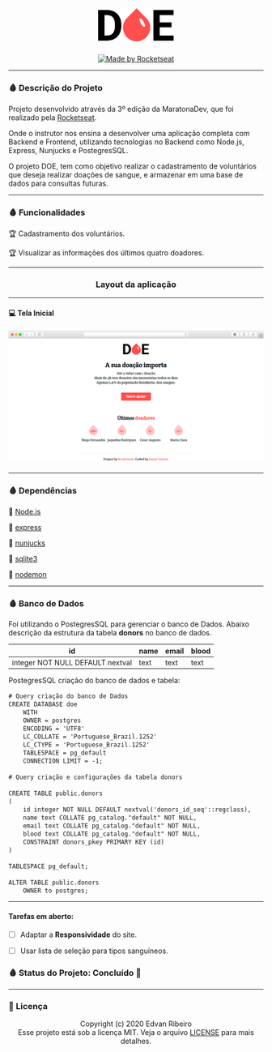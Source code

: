<h1 align="center">
    <img width="150px" alt="Logo Casa Criativa" src="./public/img/logo.png" />
</h1>
<p align="center">
  <a href="https://rocketseat.com.br">
    <img alt="Made by Rocketseat" src="https://img.shields.io/badge/made%20by-Junior Santos-%237519C1">
  </a>
<p/>

------

### 🩸 Descrição do Projeto

Projeto desenvolvido através da 3º edição da MaratonaDev, que foi realizado pela [Rocketseat](https://rocketseat.com.br/).

Onde o instrutor nos ensina a desenvolver uma aplicação completa com Backend e Frontend, utilizando tecnologias  no Backend como Node.js, Express, Nunjucks e PostegresSQL.

O projeto DOE, tem como objetivo realizar o cadastramento de voluntários que deseja realizar doações de sangue, e armazenar em uma base de dados para consultas futuras.

------

### 🩸 Funcionalidades

 :trophy: Cadastramento dos voluntários.

 :trophy: Visualizar as informações dos últimos quatro doadores.

------

<h3 align="center">
   Layout da aplicação
</h3>

------

#### :computer: Tela Inicial

<h4 align="center">
    <img src="./design/layout_site.png"/>
</h4>

------
### 🩸 Dependências

:vertical_traffic_light: [Node.js](https://nodejs.org/en/)

:vertical_traffic_light: [express](https://expressjs.com/pt-br/)

:vertical_traffic_light: [nunjucks](https://mozilla.github.io/nunjucks/)

:vertical_traffic_light: [sqlite3](https://www.sqlite.org/index.html)

:vertical_traffic_light: [nodemon](https://www.npmjs.com/package/nodemon)

---

### 🩸 Banco de Dados

Foi utilizando o PostegresSQL para gerenciar o banco de Dados. Abaixo descrição da estrutura da tabela **donors** no banco de dados.

| id | name | email | blood |
| --- | --- | --- | --- |
| integer NOT NULL DEFAULT nextval | text | text | text |

PostegresSQL criação do banco de dados e tabela:

```
# Query criação do banco de Dados
CREATE DATABASE doe
    WITH 
    OWNER = postgres
    ENCODING = 'UTF8'
    LC_COLLATE = 'Portuguese_Brazil.1252'
    LC_CTYPE = 'Portuguese_Brazil.1252'
    TABLESPACE = pg_default
    CONNECTION LIMIT = -1;
    
# Query criação e configurações da tabela donors

CREATE TABLE public.donors
(
    id integer NOT NULL DEFAULT nextval('donors_id_seq'::regclass),
    name text COLLATE pg_catalog."default" NOT NULL,
    email text COLLATE pg_catalog."default" NOT NULL,
    blood text COLLATE pg_catalog."default" NOT NULL,
    CONSTRAINT donors_pkey PRIMARY KEY (id)
)

TABLESPACE pg_default;

ALTER TABLE public.donors
    OWNER to postgres;
```

------
#### Tarefas em aberto:

- [ ] Adaptar a **Responsividade** do site.

- [ ] Usar lista de seleção para tipos sanguíneos.

### 🩸 Status do Projeto: Concluído :construction:

------

### :pencil: Licença

<p align="center">
	Copyright (c) 2020 Edvan Ribeiro
    <br/>
    Esse projeto está sob a licença MIT. Veja o arquivo <a href="https://github.com/ejunior01/Doe/blob/master/LICENSE">LICENSE</a> para mais detalhes.
</p>

